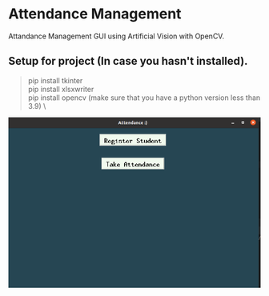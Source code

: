 # Attendance Management
Attandance Management GUI using Artificial Vision with OpenCV.

## Setup for project (In case you hasn't installed).
> pip install tkinter \
> pip install xlsxwriter \
> pip install opencv (make sure that you have a python version less than 3.9) \

[![Watch Preview](./Previews/preview.png)](./Previews/How_the_program_works.mp4)